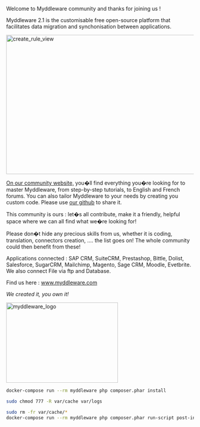 Welcome to Myddleware community and thanks for joining us !

Myddleware 2.1 is the customisable free open-source platform that facilitates data migration and synchonisation between applications.

<img class="alignnone size-large wp-image-447" src="http://community.myddleware.com/wp-content/uploads/2016/11/create_rule_view-1024x596.png" alt="create_rule_view" width="640" height="373" />

<a href="http://community.myddleware.com/" target="_blank">On our community website,</a> you�ll find everything you�re looking for to master Myddleware, from step-by-step tutorials, to English and French forums. You can also tailor Myddleware to your needs by creating you custom code. Please use <a href="https://github.com/Myddleware" target="_blank">our github</a> to share it.

This community is ours : let�s all contribute, make it a friendly, helpful space where we can all find what we�re looking for!

Please don�t hide any precious skills from us, whether it is coding, translation, connectors creation, .... the list goes on! The whole community could then benefit from these!

Applications connected : SAP CRM, SuiteCRM, Prestashop, Bittle, Dolist, Salesforce, SugarCRM, Mailchimp, Magento, Sage CRM, Moodle, Evetbrite.  We also connect File via ftp and Database.

Find us here : <a href="http://www.myddleware.com">www.myddleware.com</a>

<em>We created it, you own it!</em>

<img class="alignnone size-medium wp-image-161" src="http://community.myddleware.com/wp-content/uploads/2016/09/myddleware_logo-300x215.jpg" alt="myddleware_logo" width="300" height="215" />


```bash
docker-compose run --rm myddleware php composer.phar install
```

```bash
sudo chmod 777 -R var/cache var/logs
```

```bash
sudo rm -fr var/cache/*
docker-compose run --rm myddleware php composer.phar run-script post-install-cmd
```





